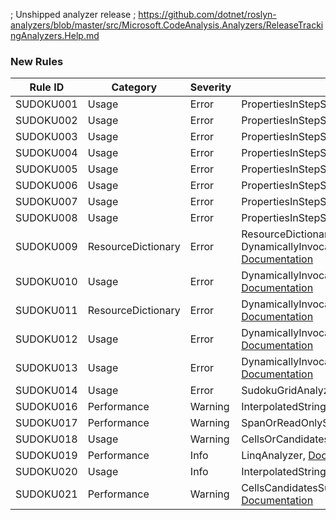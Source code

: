 ﻿; Unshipped analyzer release
; https://github.com/dotnet/roslyn-analyzers/blob/master/src/Microsoft.CodeAnalysis.Analyzers/ReleaseTrackingAnalyzers.Help.md

### New Rules
Rule ID | Category | Severity | Notes
--------|----------|----------|-------
SUDOKU001 | Usage | Error | PropertiesInStepSearcherAnalyzer, [Documentation](https://gitee.com/SunnieShine/Sudoku/wikis/SUDOKU001?sort_id=3599824)
SUDOKU002 | Usage | Error | PropertiesInStepSearcherAnalyzer, [Documentation](https://gitee.com/SunnieShine/Sudoku/wikis/SUDOKU002?sort_id=3599808)
SUDOKU003 | Usage | Error | PropertiesInStepSearcherAnalyzer, [Documentation](https://gitee.com/SunnieShine/Sudoku/wikis/SUDOKU003?sort_id=3621783)
SUDOKU004 | Usage | Error | PropertiesInStepSearcherAnalyzer, [Documentation](https://gitee.com/SunnieShine/Sudoku/wikis/SUDOKU004?sort_id=3599816)
SUDOKU005 | Usage | Error | PropertiesInStepSearcherAnalyzer, [Documentation](https://gitee.com/SunnieShine/Sudoku/wikis/SUDOKU005?sort_id=3599818)
SUDOKU006 | Usage | Error | PropertiesInStepSearcherAnalyzer, [Documentation](https://gitee.com/SunnieShine/Sudoku/wikis/SUDOKU006?sort_id=3599826)
SUDOKU007 | Usage | Error | PropertiesInStepSearcherAnalyzer, [Documentation](https://gitee.com/SunnieShine/Sudoku/wikis/SUDOKU007?sort_id=3602787)
SUDOKU008 | Usage | Error | PropertiesInStepSearcherAnalyzer, [Documentation](https://gitee.com/SunnieShine/Sudoku/wikis/SUDOKU008?sort_id=3607697)
SUDOKU009 | ResourceDictionary | Error | ResourceDictionaryAnalyzer, DynamicallyInvocationOfCurrentAnalyzer, [Documentation](https://gitee.com/SunnieShine/Sudoku/wikis/SUDOKU009?sort_id=3608009) 
SUDOKU010 | Usage | Error | DynamicallyInvocationOfCurrentAnalyzer, [Documentation](https://gitee.com/SunnieShine/Sudoku/wikis/SUDOKU010?sort_id=3610020)
SUDOKU011 | ResourceDictionary | Error | DynamicallyInvocationOfCurrentAnalyzer, [Documentation](https://gitee.com/SunnieShine/Sudoku/wikis/SUDOKU011?sort_id=3610022)
SUDOKU012 | Usage | Error | DynamicallyInvocationOfCurrentAnalyzer, [Documentation](https://gitee.com/SunnieShine/Sudoku/wikis/SUDOKU012?sort_id=3610347)
SUDOKU013 | Usage | Error | DynamicallyInvocationOfCurrentAnalyzer, [Documentation](https://gitee.com/SunnieShine/Sudoku/wikis/SUDOKU013?sort_id=3610364)
SUDOKU014 | Usage | Error | SudokuGridAnalyzer, [Documentation](https://gitee.com/SunnieShine/Sudoku/wikis/SUDOKU014?sort_id=3614979)
SUDOKU016 | Performance | Warning | InterpolatedStringAnalyzer, [Documentation](https://gitee.com/SunnieShine/Sudoku/wikis/SUDOKU016?sort_id=3622115)
SUDOKU017 | Performance | Warning | SpanOrReadOnlySpanAnalyzer, [Documentation](https://gitee.com/SunnieShine/Sudoku/wikis/SUDOKU017?sort_id=3622127)
SUDOKU018 | Usage | Warning | CellsOrCandidatesAnalyzer, [Documentation](https://gitee.com/SunnieShine/Sudoku/wikis/SUDOKU018?sort_id=3625575)
SUDOKU019 | Performance | Info | LinqAnalyzer, [Documentation](https://gitee.com/SunnieShine/Sudoku/wikis/SUDOKU019?sort_id=3625073)
SUDOKU020 | Usage | Info | InterpolatedStringAnalyzer, [Documentation](https://gitee.com/SunnieShine/Sudoku/wikis/SUDOKU020?sort_id=3629641)
SUDOKU021 | Performance | Warning | CellsCandidatesSudokuGridDefaultExpressionAnalyzer, [Documentation](https://gitee.com/SunnieShine/Sudoku/wikis/SUDOKU021?sort_id=3630107) 